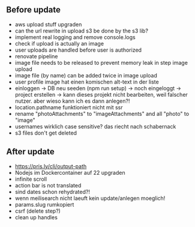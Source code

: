 ## Before update

- aws upload stuff upgraden
- can the url rewrite in upload s3 be done by the s3 lib?
- implement real logging and remove console.logs
- check if upload is actually an image
- user uploads are handled before user is authorized
- renovate pipeline
- image file needs to be released to prevent memory leak in step image upload
- image file (by name) can be added twice in image upload
- user profile image hat einen komischen alt-text in der liste
- einloggen -> DB neu seeden (npm run setup) -> noch eingeloggt -> project erstellen -> kann dieses projekt nicht bearbeiten, weil falscher nutzer. aber wieso kann ich es dann anlegen?!
- location.pathname funktioniert nicht mit ssr
- rename "photoAttachments" to "imageAttachments" and all "photo" to "image"
- usernames wirklich case sensitive? das riecht nach schabernack
- s3 files don't get deleted

## After update

- https://pris.ly/cli/output-path
- Nodejs im Dockercontainer auf 22 upgraden
- infinite scroll
- action bar is not translated
- sind dates schon rehydrated?!
- wenn meilisearch nicht laeuft kein update/anlegen moeglich!
- params.slug rumkopiert
- csrf (delete step?)
- clean up handles
